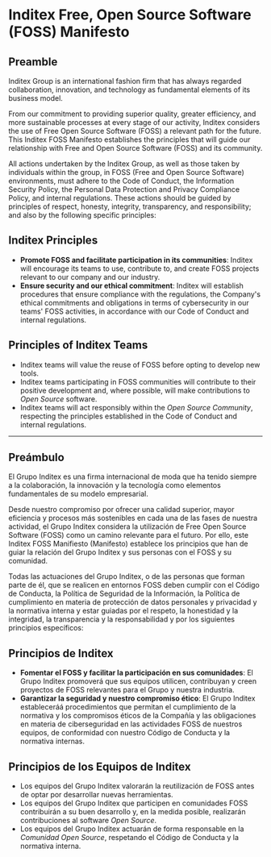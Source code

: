 <!--
SPDX-FileCopyrightText: 2024 INDUSTRIA DE DISEÑO TEXTIL S.A. (INDITEX S.A.)

SPDX-License-Identifier: CC-BY-SA-4.0
-->

# Inditex Free, Open Source Software (FOSS) Manifesto

## Preamble

Inditex Group is an international fashion firm that has always regarded collaboration, innovation, and technology as fundamental elements of its business model.

From our commitment to providing superior quality, greater efficiency, and more sustainable processes at every stage of our activity, Inditex considers the use of Free Open Source Software (FOSS) a relevant path for the future. This Inditex FOSS Manifesto establishes the principles that will guide our  relationship with Free and Open Source Software (FOSS) and its community.

All actions undertaken by the Inditex Group, as well as those taken by individuals within the group, in FOSS (Free and Open Source Software) environments, must adhere to the Code of Conduct, the Information Security Policy, the Personal Data Protection and Privacy Compliance Policy, and internal regulations. These actions should be guided by principles of respect, honesty, integrity, transparency, and responsibility; and also by the following specific principles:

## Inditex Principles

* **Promote FOSS and facilitate participation in its communities**: Inditex will encourage its teams to use, contribute to, and create FOSS projects relevant to our company and our industry.
* **Ensure security and our ethical commitment**: Inditex will establish procedures that ensure compliance with the regulations, the Company's ethical commitments and obligations in terms of cybersecurity in our teams' FOSS activities, in accordance with our Code of Conduct and internal regulations.

## Principles of Inditex Teams

* Inditex teams will value the reuse of FOSS before opting to develop new tools.
* Inditex teams participating in FOSS communities will contribute to their positive development and, where possible, will make contributions to *Open Source* software.
* Inditex teams will act responsibly within the *Open Source Community*, respecting the principles established in the Code of Conduct and internal regulations.

---

## Preámbulo

El Grupo Inditex es una firma internacional de moda que ha tenido siempre a la colaboración, la innovación y la tecnología como elementos fundamentales de su modelo empresarial.  

Desde nuestro compromiso por ofrecer una calidad superior, mayor eficiencia y procesos más sostenibles en cada una de las fases de nuestra actividad, el Grupo Inditex considera la utilización de Free Open Source Software (FOSS) como un camino relevante para el futuro. Por ello, este Inditex FOSS Manifiesto (Manifesto) establece los principios que han de guiar la relación del Grupo Inditex y sus personas con el FOSS y su comunidad.  

Todas las actuaciones del Grupo Inditex, o de las personas que forman parte de él, que se realicen en entornos FOSS deben cumplir con el Código de Conducta, la Política de Seguridad de la Información, la Política de cumplimiento en materia de protección de datos personales y privacidad y la normativa interna y estar guiadas por el respeto, la honestidad y la integridad, la transparencia y la responsabilidad y por los siguientes principios específicos:

## Principios de Inditex

* **Fomentar el FOSS y facilitar la participación en sus comunidades**: El Grupo Inditex promoverá que sus equipos utilicen, contribuyan y creen proyectos de FOSS relevantes para el Grupo y nuestra industria.
* **Garantizar la seguridad y nuestro compromiso ético**: El Grupo Inditex estableceráá procedimientos que permitan el cumplimiento de la normativa y los compromisos éticos de la Compañía y las obligaciones en materia de ciberseguridad en las actividades FOSS de nuestros equipos, de conformidad con nuestro Código de Conducta y la normativa internas.

## Principios de los Equipos de Inditex

* Los equipos del Grupo Inditex valorarán la reutilización de FOSS antes de optar por desarrollar nuevas herramientas.
* Los equipos del Grupo Inditex que participen en comunidades FOSS contribuirán a su buen desarrollo y, en la medida posible, realizarán contribuciones al software *Open Source*.
* Los equipos del Grupo Inditex actuarán de forma responsable en la *Comunidad Open Source*, respetando el Código de Conducta y la normativa interna.
